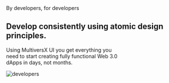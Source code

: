 <section class="pt-3 mt-3 mb-5 position-relative">
  <div class="container position-relative">
    <div class="row">
      <div class="col-lg-5 col-8 text-start">
        <span class="text-primary font-weight-bold">By developers, for developers</span>
        <h2 class="text-white my-2 display-6 font-weight-black">Develop consistently using atomic design principles.</h2>
        <p>
          Using MultiversX UI you get everything you <br/>
          need to start creating fully functional Web 3.0<br/>
          dApps in days, not months.
        </p>
      </div>
    </div>
    <div class="top-0 start-0 mt-lg-n12 me-lg-n6">
      <img src="{{root}}assets/img/elements.png" class="w-100 mt-lg-n10 mt-n5" alt="developers">
    </div>
  </div>
</section>
